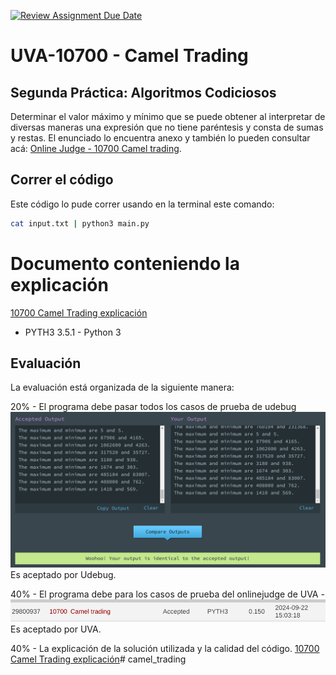 [![Review Assignment Due Date](https://classroom.github.com/assets/deadline-readme-button-22041afd0340ce965d47ae6ef1cefeee28c7c493a6346c4f15d667ab976d596c.svg)](https://classroom.github.com/a/g_IZOH1P)
# UVA-10700 - Camel Trading
## Segunda Práctica: Algoritmos Codiciosos
Determinar el valor máximo y mínimo que se puede obtener al interpretar de diversas maneras una expresión que no tiene paréntesis y consta de sumas y restas. El enunciado lo encuentra anexo y también lo pueden consultar acá: [Online Judge - 10700 Camel trading](https://onlinejudge.org/index.php?option=com_onlinejudge&Itemid=8&category=19&page=show_problem&problem=1641).

## Correr el código
Este código lo pude correr usando en la terminal este comando:
```bash
cat input.txt | python3 main.py
```


# Documento conteniendo la explicación
[10700 Camel Trading explicación](Datos_y_algoritmos_2_Camel_trading_problem.pdf)

- PYTH3 3.5.1 - Python 3
## Evaluación

La evaluación está organizada de la siguiente manera:

20% - El programa debe pasar todos los casos de prueba de udebug ![uDegud_Accept](uDebungAccpeted.png)Es aceptado por Udebug.

40% - El programa debe para los casos de prueba del onlinejudge de UVA -![uDegud_Accept](UVA_accepted.png)Es aceptado por UVA.

40% - La explicación de la solución utilizada y la calidad del código. [10700 Camel Trading explicación](Datos_y_algoritmos_2_Camel_trading_problem.pdf)# camel_trading
